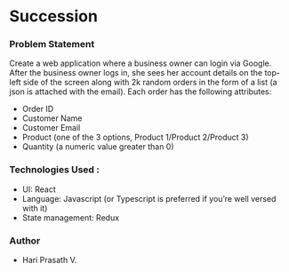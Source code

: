 # Succession



### Problem Statement
Create a web application where a business owner can login via Google. After the business
owner logs in, she sees her account details on the top-left side of the screen along with 2k
random orders in the form of a list (a json is attached with the email). Each order has the following attributes:
* Order ID
* Customer Name
* Customer Email
* Product (one of the 3 options, Product 1/Product 2/Product 3)
* Quantity (a numeric value greater than 0)
### Technologies Used :
* UI: React
* Language: Javascript (or Typescript is preferred if you’re well versed with it)
* State management: Redux
### Author
* Hari Prasath V.
